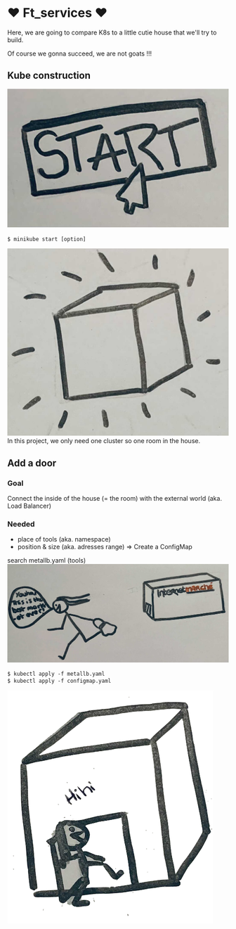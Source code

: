 # :heart: Ft_services :heart:
Here, we are going to compare K8s to a little cutie house that we'll try to build.

Of course we gonna succeed, we are not goats !!!
## Kube construction
![Example](img/start.jpg)

`$ minikube start [option]`

![Example](img/kube.jpg)
In this project, we only need one cluster so one room in the house.

## Add a door
### Goal
Connect the inside of the house (= the room) with the external world (aka. Load Balancer)
### Needed
- place of tools (aka. namespace)
- position & size (aka. adresses range)
=> Create a ConfigMap

search metallb.yaml (tools)
![Example](img/intermarche.jpg)

```
$ kubectl apply -f metallb.yaml
$ kubectl apply -f configmap.yaml
```
![Example](img/door.png)
